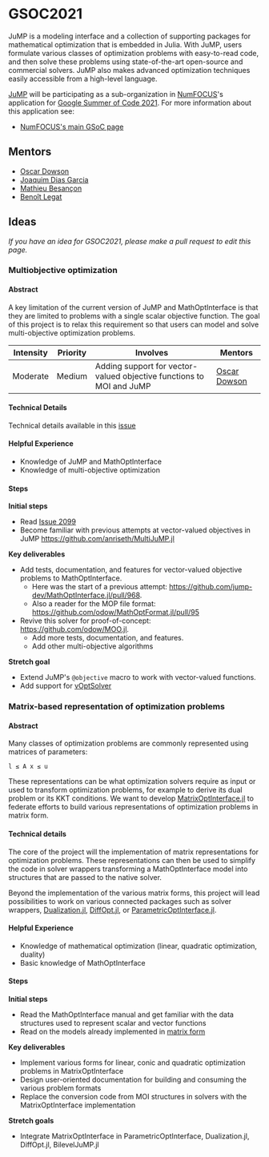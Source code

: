 # GSOC2021

JuMP is a modeling interface and a collection of supporting packages for mathematical optimization that is embedded in Julia. With JuMP, users formulate various classes of optimization problems with easy-to-read code, and then solve these problems using state-of-the-art open-source and commercial solvers. JuMP also makes advanced optimization techniques easily accessible from a high-level language.

[JuMP](https://jump.dev/) will be participating as a sub-organization in [NumFOCUS](http://numfocus.org/)'s application for [Google Summer of Code 2021](https://summerofcode.withgoogle.com/). For more information about this application see:
- [NumFOCUS's main GSoC page](https://github.com/numfocus/gsoc)

## Mentors

- [Oscar Dowson](https://github.com/odow)
- [Joaquim Dias Garcia](https://github.com/joaquimg)
- [Mathieu Besançon](https://github.com/matbesancon)
- [Benoît Legat](https://github.com/blegat)

## Ideas

_If you have an idea for GSOC2021, please make a pull request to edit this page._

###  Multiobjective optimization

#### Abstract

A key limitation of the current version of JuMP and MathOptInterface is that 
they are limited to problems with a single scalar objective function. The goal 
of this project is to relax this requirement so that users can model and solve 
multi-objective optimization problems.

| **Intensity**                          | **Priority**              | **Involves**  | **Mentors**              |
| -------------                          | ------------              | ------------- | -----------              |
| Moderate  |  Medium  | Adding support for vector-valued objective functions to MOI and JuMP | [Oscar Dowson](https://github.com/odow) |

#### Technical Details

Technical details available in this [issue](https://github.com/jump-dev/JuMP.jl/issues/2099)

#### Helpful Experience

- Knowledge of JuMP and MathOptInterface
- Knowledge of multi-objective optimization

#### Steps

**Initial steps**
- Read [Issue 2099](https://github.com/jump-dev/JuMP.jl/issues/2099)
- Become familiar with previous attempts at vector-valued objectives in JuMP https://github.com/anriseth/MultiJuMP.jl

**Key deliverables**
- Add tests, documentation, and features for vector-valued objective problems to MathOptInterface.
  - Here was the start of a previous attempt: https://github.com/jump-dev/MathOptInterface.jl/pull/968.
  - Also a reader for the MOP file format: https://github.com/odow/MathOptFormat.jl/pull/95
- Revive this solver for proof-of-concept: https://github.com/odow/MOO.jl. 
  - Add more tests, documentation, and features.
  - Add other multi-objective algorithms

**Stretch goal**
- Extend JuMP's `@objective` macro to work with vector-valued functions.
- Add support for [vOptSolver](https://github.com/vOptSolver/vOptGeneric.jl)

### Matrix-based representation of optimization problems

#### Abstract

Many classes of optimization problems are commonly represented using matrices of parameters:

```
l ≤ A x ≤ u
```

These representations can be what optimization solvers require as input or used to transform
optimization problems, for example to derive its dual problem or its KKT conditions.
We want to develop [MatrixOptInterface.jl](https://github.com/jump-dev/MatrixOptInterface.jl/)
to federate efforts to build various representations of optimization problems in matrix form.

#### Technical details

The core of the project will the implementation of matrix representations for optimization problems.
These representations can then be used to simplify the code in solver wrappers transforming a
MathOptInterface model into structures that are passed to the native solver.  

Beyond the implementation of the various matrix forms, this project will lead possibilities to
work on various connected packages such as solver wrappers,
[Dualization.jl](https://github.com/jump-dev/Dualization.jl),
[DiffOpt.jl](https://github.com/jump-dev/DiffOpt.jl), or
[ParametricOptInterface.jl](https://github.com/jump-dev/ParametricOptInterface.jl).

#### Helpful Experience

- Knowledge of mathematical optimization (linear, quadratic optimization, duality)
- Basic knowledge of MathOptInterface

#### Steps

**Initial steps**

- Read the MathOptInterface manual and get familiar with the data structures used to represent scalar and vector functions
- Read on the models already implemented in [matrix form](https://github.com/jump-dev/MatrixOptInterface.jl/)

**Key deliverables**

- Implement various forms for linear, conic and quadratic optimization problems in MatrixOptInterface
- Design user-oriented documentation for building and consuming the various problem formats
- Replace the conversion code from MOI structures in solvers with the MatrixOptInterface implementation

**Stretch goals**

- Integrate MatrixOptInterface in ParametricOptInterface, Dualization.jl, DiffOpt.jl, BilevelJuMP.jl
